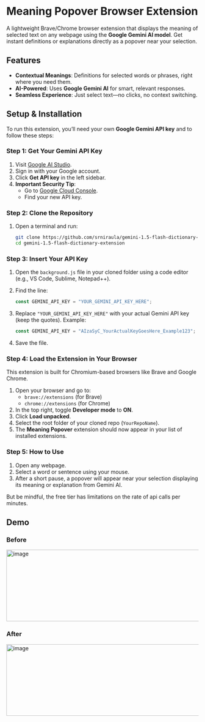 # Meaning Popover Browser Extension

A lightweight Brave/Chrome browser extension that displays the meaning of selected text on any webpage using the **Google Gemini AI model**. Get instant definitions or explanations directly as a popover near your selection.

## Features

- **Contextual Meanings**: Definitions for selected words or phrases, right where you need them.
- **AI-Powered**: Uses **Google Gemini AI** for smart, relevant responses.
- **Seamless Experience**: Just select text—no clicks, no context switching.

## Setup & Installation

To run this extension, you’ll need your own **Google Gemini API key** and to follow these steps:

### Step 1: Get Your Gemini API Key

1. Visit [Google AI Studio](https://aistudio.google.com/).
2. Sign in with your Google account.
3. Click **Get API key** in the left sidebar.
4. **Important Security Tip**:
   - Go to [Google Cloud Console](https://console.cloud.google.com/).
   - Find your new API key.


### Step 2: Clone the Repository

1. Open a terminal and run:

   ```bash
   git clone https://github.com/srniraula/gemini-1.5-flash-dictionary-extension.git
   cd gemini-1.5-flash-dictionary-extension
   ```

### Step 3: Insert Your API Key

1. Open the `background.js` file in your cloned folder using a code editor (e.g., VS Code, Sublime, Notepad++).
2. Find the line:

   ```javascript
   const GEMINI_API_KEY = "YOUR_GEMINI_API_KEY_HERE";
   ```

3. Replace `"YOUR_GEMINI_API_KEY_HERE"` with your actual Gemini API key (keep the quotes). Example:

   ```javascript
   const GEMINI_API_KEY = "AIzaSyC_YourActualKeyGoesHere_Example123";
   ```

4. Save the file.

### Step 4: Load the Extension in Your Browser

This extension is built for Chromium-based browsers like Brave and Google Chrome.

1. Open your browser and go to:
   - `brave://extensions` (for Brave)
   - `chrome://extensions` (for Chrome)
2. In the top right, toggle **Developer mode** to **ON**.
3. Click **Load unpacked**.
4. Select the root folder of your cloned repo (`YourRepoName`).
5. The **Meaning Popover** extension should now appear in your list of installed extensions.

### Step 5: How to Use

1. Open any webpage.
2. Select a word or sentence using your mouse.
3. After a short pause, a popover will appear near your selection displaying its meaning or explanation from Gemini AI.

But be mindful, the free tier has limitations on the rate of api calls per minutes.

## Demo
### Before
<img width="1000" height="187" alt="image" src="https://github.com/user-attachments/assets/191af2c0-56c7-428c-b1e6-d26f95e78f17" />

### After
<img width="1000" height="187" alt="image" src="https://github.com/user-attachments/assets/d8dca02d-091a-4de5-b711-b46d5cb062ad" />

